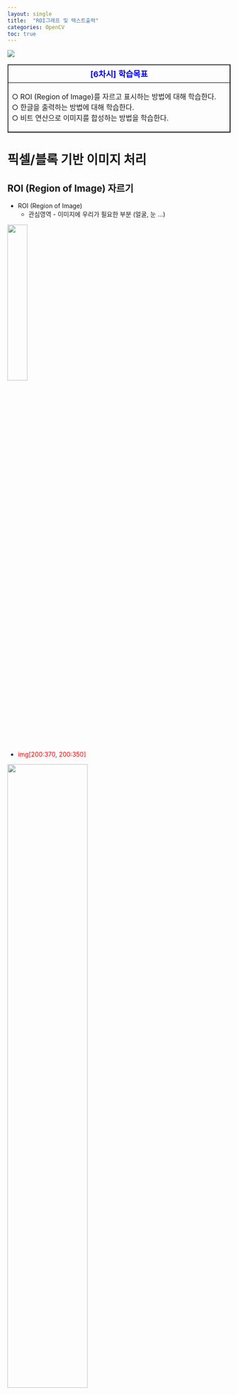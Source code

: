 ```yaml
---
layout: single
title:  "ROI그래프 및 텍스트출력"
categories: OpenCV
toc: true
---
```


<img src="./lecture_image/00_title.png">

<table border=1 width=100%>
    <tr><td style="border: 1px solid black; width:600px; height:40px; text-align: center;"><font size=4 color=blue><b>[6차시] 학습목표</b></font></td></tr>       
    <tr><td style="border: 1px solid black; text-align: left;"><font size=3>
        
○ ROI (Region of Image)를 자르고 표시하는 방법에 대해 학습한다.<br>
○ 한글을 출력하는 방법에 대해 학습한다.<br>
○ 비트 연산으로 이미지를 합성하는 방법을 학습한다.

</font></td></tr>   
</table>

# 픽셀/블록 기반 이미지 처리

## ROI (Region of Image) 자르기

- ROI (Region of Image) 
   - 관심영역 - 이미지에 우리가 필요한 부분 (얼굴, 눈 ...)
   
<img src="./lecture_image/06_roi.png" width=30%>  


- <font color=red>img[200:370, 200:350]</font>

<img src="./lecture_image/06_roi2.png" width=60%>  



```python
import cv2
import matplotlib.pyplot as plt
```


```python
# 이미지 띄우기
img = cv2.imread("cats.jpg")
img = cv2.cvtColor(img, cv2.COLOR_BGR2RGB)

plt.xticks([])
plt.yticks([])
plt.imshow(img)
```




    <matplotlib.image.AxesImage at 0x2cd74f603d0>




    
![png](output_4_1.png)
    



```python
img = cv2.imread("cats.jpg")
img = cv2.cvtColor(img, cv2.COLOR_BGR2RGB)

# 저장해준 이미지를 슬라이싱
subimg = img[10:120, 50:200]

plt.xticks([])
plt.yticks([])
plt.imshow(subimg)
```




    <matplotlib.image.AxesImage at 0x2cd7c58bbb0>




    
![png](output_5_1.png)
    


## ROI에 도형 그리기

- <font color=red>cv2.line(배경이미지, 시작점좌표, 끝점좌표, 색상, 선두께)</font> : 직선 그리기

<img src="./lecture_image/06_line.png" width=40%>  


```python
img = cv2.imread("cats.jpg")
img = cv2.cvtColor(img, cv2.COLOR_BGR2RGB)
# 색상은 RGB
img = cv2.line(img,(100,100),(480,100),(0,255,0),3)

plt.xticks([])
plt.yticks([])
plt.imshow(img)
```




    <matplotlib.image.AxesImage at 0x2cd7c663b80>




    
![png](output_7_1.png)
    


- <font color=red>cv2.circle(배경이미지, 중심좌표, 반지름, 색상, 선두께)</font> : 원 그리기

<img src="./lecture_image/06_circle.png" width=20%>  


```python
img = cv2.imread("cats.jpg")
img = cv2.cvtColor(img, cv2.COLOR_BGR2RGB)
# 색상은 RGB
# 선 두께 = -1 : 색이 채워진 원
img = cv2.circle(img,(137,60),59,(255,255,0),2)

plt.xticks([])
plt.yticks([])
plt.imshow(img)
```




    <matplotlib.image.AxesImage at 0x2cd7f429ee0>




    
![png](output_9_1.png)
    


- <font color=red>cv2.rectangle(배경이미지, 좌상단점좌표, 우하단점좌표, 색상, 선두께)</font> : 사각형 그리기

<img src="./lecture_image/06_rectangle.png" width=30%>  


```python
img = cv2.imread("cats.jpg")
img = cv2.cvtColor(img, cv2.COLOR_BGR2RGB)
# 색상은 RGB
img = cv2.rectangle(img,(78,5),(196,110),(255,255,0),2)

plt.xticks([])
plt.yticks([])
plt.imshow(img)
```




    <matplotlib.image.AxesImage at 0x2cd7f3ed970>




    
![png](output_11_1.png)
    


- <font color=red>cv2.ellipse(배경이미지, 중심좌표, 장축/단축 반지름, 기울기, 호의시작각, 호의 종료각, 색상, 선두께)</font> : 타원 그리기

<img src="./lecture_image/06_ellipse.png" width=30%>  


```python
img = cv2.imread("cats.jpg")
img = cv2.cvtColor(img, cv2.COLOR_BGR2RGB)
# 색상은 RGB
img = cv2.ellipse(img,(137,100),(70,90),0,0,360,(255,255,0),2)

plt.xticks([])
plt.yticks([])
plt.imshow(img)
```




    <matplotlib.image.AxesImage at 0x2cd7f677820>




    
![png](output_13_1.png)
    


- <font color=red>cv2.putText(배경이미지, 출력내용, 출력시작좌표, 폰트, 크기, 색상, 굵기)</font> : 텍스트 그리기

<img src="./lecture_image/06_text.png" width=30%>  


```python
img = cv2.imread("cats.jpg")
img = cv2.cvtColor(img, cv2.COLOR_BGR2RGB)
# 색상은 RGB
# 사용할 폰트 설정
font = cv2.FONT_HERSHEY_TRIPLEX
img = cv2.putText(img,"Cats",(103,120),font,1,(255,255,0),2)

plt.xticks([])
plt.yticks([])
plt.imshow(img)
```




    <matplotlib.image.AxesImage at 0x2cd7b0bcac0>




    
![png](output_15_1.png)
    


<table border=1 width=100%>
    <tr><td style="border: 1px solid black; width:600px; text-align: left;"><font size=4 color=red><b>실습문제</b></font><br><br>
        <font size=4>○ 다음과 같이 이미지에 ROI 영역을 표시하고 이름을 출력해보자.</font></td></tr>       
    <tr><td style="border: 1px solid black; text-align: left;">
        <img src="./lecture_image/06_ryan.png" width=20%></td></tr>   
</table>

## 한글 출력하기

- c:/Windows/Fonts 폴더에서 사용할 폰트를 현재 폴더에 fonts 폴더를 생성하고 복사한다


- <font color=red>font = ImageFont.truetype("fonts/gulim.ttc", 30)</font> : 사용할 폰트와 크기를 가져온다

- <font color=red>img_pil = Image.fromarray(img)</font> : array 이미지를 PIL 이미지로 변환

- <font color=red>draw = ImageDraw.Draw(img_pil)</font> : PIL 이미지를 그림

- <font color=red>draw.text((200, 20), "레나 이미지", font=font, fill=(0, 0, 255, 0))</font> : 이미지에 텍스트를 그림

- <font color=red>img = np.array(img_pil)</font> : PIL 이미지를 numpy 배열로 변환


```python
from PIL import ImageFont, ImageDraw, Image
import numpy as np
```


```python
img = cv2.imread("cats.jpg")
img = cv2.cvtColor(img,cv2.COLOR_BGR2RGB)

font = ImageFont.truetype("fonts/gulim.ttc",30)
img_pil = Image.fromarray(img)
draw = ImageDraw.Draw(img_pil)
# fill =(F,G,B,alpah)
draw.text((103,120),"야옹이",font=font,fill=(255,255,0,2))

img = np.array(img_pil)

plt.xticks([])
plt.yticks([])
plt.imshow(img)
```




    <matplotlib.image.AxesImage at 0x2cd030ba1c0>




    
![png](output_19_1.png)
    


<table border=1 width=100%>
    <tr><td style="border: 1px solid black; width:600px; text-align: left;"><font size=4 color=red><b>실습문제</b></font><br><br>
        <font size=4>○ 다음과 같이 다른 폰트의 한글을 출력해보자.</font></td></tr>       
    <tr><td style="border: 1px solid black; text-align: left;">
        <img src="./lecture_image/06_ryan2.png" width=20%></td></tr>   
</table>

<table border=1 width=100%>
    <tr><td style="border: 1px solid black; width:600px; height:40px; text-align: center;"><font size=4 color=blue><b>[6차시] 정리하기</b></font></td></tr>       
    <tr><td style="border: 1px solid black; text-align: left;"><font size=2>
○ ROI (Region of Image) : 관심영역을 의미<br>
○ line() - 선그리기<br> 
○ circle() - 원 그리기<br> 
○ rectangle() - 사각형 그리기<br> 
○ ellipse() - 타원 그리기<br> 
○ putText() - 문자 출력<br>
        
</table>


```python

```
